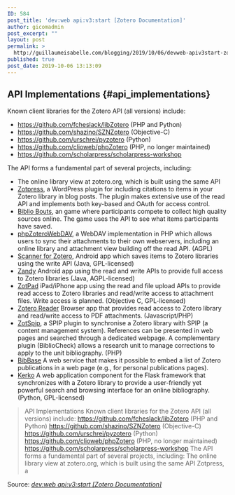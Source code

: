 ```yaml
---
ID: 584
post_title: 'dev:web api:v3:start [Zotero Documentation]'
author: gicomadmin
post_excerpt: ""
layout: post
permalink: >
  http://guillaumeisabelle.com/blogging/2019/10/06/devweb-apiv3start-zotero-documentation/
published: true
post_date: 2019-10-06 13:13:09
---
```

<!-- wp:heading -->

## API Implementations {#api_implementations}

<!-- /wp:heading -->

<!-- wp:paragraph -->

Known client libraries for the Zotero API (all versions) include:

<!-- /wp:paragraph -->

<!-- wp:list -->

*   <https://github.com/fcheslack/libZotero> (PHP and Python)
*   <https://github.com/shazino/SZNZotero> (Objective-C)
*   <https://github.com/urschrei/pyzotero> (Python)
*   <https://github.com/clioweb/phpZotero> (PHP, no longer maintained)
*   <https://github.com/scholarpress/scholarpress-workshop>

<!-- /wp:list -->

<!-- wp:paragraph -->

The API‌ forms a fundamental part of several projects, including:

<!-- /wp:paragraph -->

<!-- wp:list -->

*   The online library view at zotero.org, which is built using the same API‌
*   [Zotpress][1], a WordPress plugin for including citations to items in your Zotero library in blog posts. The plugin makes extensive use of the read API and implements both key-based and OAuth for access control.
*   [Biblio Bouts][2], an game where participants compete to collect high quality sources online. The game uses the API‌ to see what items participants have saved.
*   [phpZoteroWebDAV][3], a WebDAV implementation in PHP which allows users to sync their attachments to their own webservers, including an online library and attachment view building off the read API. (AGPL)
*   [Scanner for Zotero][4], Android app which saves items to Zotero libraries using the write API (Java, GPL-licensed)
*   [Zandy][5] Android app using the read and write APIs to provide full access to Zotero libraries (Java, AGPL-licensed)
*   [ZotPad][6] iPad/iPhone app using the read and file upload APIs to provide read access to Zotero libraries and read/write access to attachment files. Write access is planned. (Objective C, GPL-licensed)
*   [Zotero Reader][7] Browser app that provides read access to Zotero library and read/write access to PDF attachments. (Javascript/PHP)
*   [ZotSpip][8], a SPIP plugin to synchronise a Zotero library with SPIP (a content management system). References can be presented in web pages and searched through a dedicated webpage. A complementary plugin (BiblioCheck) allows a research unit to manage corrections to apply to the unit bibliography. (PHP)
*   [BibBase][9] A web service that makes it possible to embed a list of Zotero publications in a web page (e.g., for personal publications pages).
*   [Kerko][10] A web application component for the Flask framework that synchronizes with a Zotero library to provide a user-friendly yet powerful search and browsing interface for an online bibliography. (Python, GPL-licensed)

<!-- /wp:list -->

> API Implementations Known client libraries for the Zotero API (all versions) include: https://github.com/fcheslack/libZotero (PHP and Python) https://github.com/shazino/SZNZotero (Objective-C) https://github.com/urschrei/pyzotero (Python) https://github.com/clioweb/phpZotero (PHP, no longer maintained) https://github.com/scholarpress/scholarpress-workshop The API‌ forms a fundamental part of several projects, including: The online library view at zotero.org, which is built using the same API‌ Zotpress, a

Source: *[dev:web api:v3:start [Zotero Documentation]][11]*

 [1]: http://wordpress.org/extend/plugins/zotpress/
 [2]: http://www.bibliobouts.org/
 [3]: https://github.com/krueschan/phpZoteroWebDAV
 [4]: https://github.com/jmschanck/Scanner-For-Zotero
 [5]: https://github.com/ajlyon/zandy
 [6]: http://www.zotpad.com/
 [7]: http://www.zoteroreader.com/
 [8]: http://plugins.spip.net/zotspip.html
 [9]: http://bibbase.org/
 [10]: https://github.com/whiskyechobravo/kerko
 [11]: https://www.zotero.org/support/dev/web_api/v3/start#api_implementations